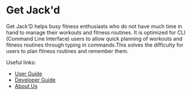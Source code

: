 # Get Jack'd

Get Jack'D helps busy fitness enthusiasts who do not have much time in hand to manage their workouts and fitness routines. It is optimized for CLI (Command Line Interface) users to allow quick planning of workouts and fitness routines through typing in commands.This solves the difficulty for users to plan fitness routines and remember them.

Useful links:
* [User Guide](UserGuide.md)
* [Developer Guide](DeveloperGuide.md)
* [About Us](AboutUs.md)
